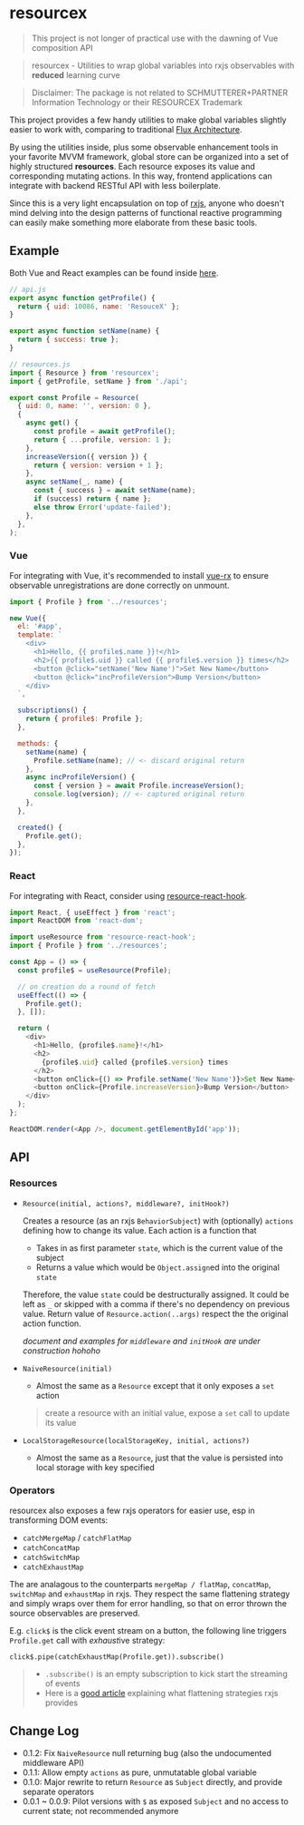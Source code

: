 # resourcex

> This project is not longer of practical use with the dawning of Vue composition API

> resourcex - Utilities to wrap global variables into rxjs observables with **reduced** learning curve

> Disclaimer: The package is not related to SCHMUTTERER+PARTNER Information Technology or their RESOURCEX Trademark

This project provides a few handy utilities to make global variables slightly easier to work with,
comparing to traditional [Flux Architecture](https://facebook.github.io/flux/).

By using the utilities inside, plus some observable enhancement tools in your favorite MVVM framework,
global store can be organized into a set of highly structured **resources**. Each resource exposes
its value and corresponding mutating actions.
In this way, frontend applications can integrate with backend RESTful API with less boilerplate.

Since this is a very light encapsulation on top of [rxjs](http://rxjs-dev.firebaseapp.com),
anyone who doesn't mind delving into the design patterns of functional reactive programming
can easily make something more elaborate from these basic tools.

## Example

Both Vue and React examples can be found inside [here](https://github.com/xch91/resourcex/tree/master/examples).

```javascript
// api.js
export async function getProfile() {
  return { uid: 10086, name: 'ResouceX' };
}

export async function setName(name) {
  return { success: true };
}

// resources.js
import { Resource } from 'resourcex';
import { getProfile, setName } from './api';

export const Profile = Resource(
  { uid: 0, name: '', version: 0 },
  {
    async get() {
      const profile = await getProfile();
      return { ...profile, version: 1 };
    },
    increaseVersion({ version }) {
      return { version: version + 1 };
    },
    async setName(_, name) {
      const { success } = await setName(name);
      if (success) return { name };
      else throw Error('update-failed');
    },
  },
);
```

### Vue

For integrating with Vue, it's recommended to install [vue-rx](https://github.com/vuejs/vue-rx)
to ensure observable unregistrations are done correctly on unmount.

```javascript
import { Profile } from '../resources';

new Vue({
  el: '#app',
  template: `
    <div>
      <h1>Hello, {{ profile$.name }}!</h1>
      <h2>{{ profile$.uid }} called {{ profile$.version }} times</h2>
      <button @click="setName('New Name')">Set New Name</button>
      <button @click="incProfileVersion">Bump Version</button>
    </div>
  `,

  subscriptions() {
    return { profile$: Profile };
  },

  methods: {
    setName(name) {
      Profile.setName(name); // <- discard original return
    },
    async incProfileVersion() {
      const { version } = await Profile.increaseVersion();
      console.log(version); // <- captured original return
    },
  },

  created() {
    Profile.get();
  },
});
```

### React

For integrating with React, consider using [resource-react-hook](https://www.npmjs.com/package/resource-react-hook).

```javascript
import React, { useEffect } from 'react';
import ReactDOM from 'react-dom';

import useResource from 'resource-react-hook';
import { Profile } from '../resources';

const App = () => {
  const profile$ = useResource(Profile);

  // on creation do a round of fetch
  useEffect(() => {
    Profile.get();
  }, []);

  return (
    <div>
      <h1>Hello, {profile$.name}!</h1>
      <h2>
        {profile$.uid} called {profile$.version} times
      </h2>
      <button onClick={() => Profile.setName('New Name')}>Set New Name</button>
      <button onClick={Profile.increaseVersion}>Bump Version</button>
    </div>
  );
};

ReactDOM.render(<App />, document.getElementById('app'));
```

## API

### Resources

- `Resource(initial, actions?, middleware?, initHook?)`

  Creates a resource (as an rxjs `BehaviorSubject`) with (optionally) `actions` defining how to change its value. Each action is a function that

  - Takes in as first parameter `state`, which is the current value of the subject
  - Returns a value which would be `Object.assign`ed into the original `state`

  Therefore, the value `state` could be destructurally assigned.
  It could be left as `_` or skipped with a comma if there's no dependency on previous value.
  Return value of `Resource.action(..args)` respect the the original action function.

  _document and examples for `middleware` and `initHook` are under construction hohoho_

- `NaiveResource(initial)`

  - Almost the same as a `Resource` except that it only exposes a `set` action

  > create a resource with an initial value, expose a `set` call to update its value

- `LocalStorageResource(localStorageKey, initial, actions?)`

  - Almost the same as a `Resource`, just that the value is persisted into local storage with key specified

### Operators

resourcex also exposes a few rxjs operators for easier use, esp in transforming DOM events:

- `catchMergeMap` / `catchFlatMap`
- `catchConcatMap`
- `catchSwitchMap`
- `catchExhaustMap`

The are analagous to the counterparts `mergeMap / flatMap`, `concatMap`, `switchMap` and `exhaustMap` in rxjs.
They respect the same flattening strategy and simply wraps over them for error handling,
so that on error thrown the source observables are preserved.

E.g. `click$` is the click event stream on a button,
the following line triggers `Profile.get` call with *exhaust*ive strategy:

`click$.pipe(catchExhaustMap(Profile.get)).subscribe()`

> - `.subscribe()` is an empty subscription to kick start the streaming of events
> - Here is a [good article](https://medium.com/@shairez/a-super-ninja-trick-to-learn-rxjss-switchmap-mergemap-concatmap-and-exhaustmap-forever-88e178a75f1b) explaining what flattening strategies rxjs provides

## Change Log

- 0.1.2: Fix `NaiveResource` null returning bug (also the undocumented middleware API)
- 0.1.1: Allow empty `actions` as pure, unmutatable global variable
- 0.1.0: Major rewrite to return `Resource` as `Subject` directly, and provide separate operators
- 0.0.1 ~ 0.0.9: Pilot versions with `$` as exposed `Subject` and no access to current state; not recommended anymore
